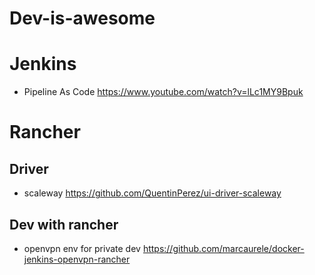 # Dev-is-awesome

# Jenkins
- Pipeline As Code https://www.youtube.com/watch?v=lLc1MY9Bpuk

# Rancher

## Driver
- scaleway https://github.com/QuentinPerez/ui-driver-scaleway

## Dev with rancher
- openvpn env for private dev https://github.com/marcaurele/docker-jenkins-openvpn-rancher

